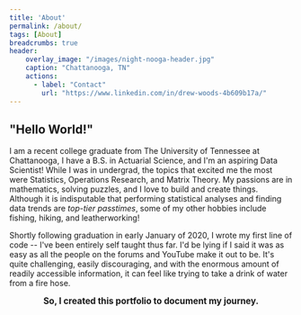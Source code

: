 ```yaml
---
title: 'About'
permalink: /about/
tags: [About]
breadcrumbs: true
header:
    overlay_image: "/images/night-nooga-header.jpg"
    caption: "Chattanooga, TN"
    actions:
      - label: "Contact"
        url: "https://www.linkedin.com/in/drew-woods-4b609b17a/"
---
```


## **"Hello World!"**
I am a recent college graduate from The University of Tennessee at Chattanooga, I have a B.S. in Actuarial Science, and I'm an aspiring Data Scientist! While I was in undergrad, the topics that excited me the most were Statistics, Operations Research, and Matrix Theory. My passions are in mathematics, solving puzzles, and I love to build and create things. Although it is indisputable that performing statistical analyses and finding data trends are *top-tier passtimes*, some of my other hobbies include fishing, hiking, and leatherworking!  
  
Shortly following graduation in early January of 2020, I wrote my first line of code -- I've been entirely self taught thus far. I'd be lying if I said it was as easy as all the people on the forums and YouTube make it out to be. It's quite challenging, easily discouraging, and with the enormous amount of readily accessible information, it can feel like trying to take a drink of water from a fire hose.  
  
**<center><span style="font-size:1.1em;">So, I created this portfolio to document my journey.</span></center>**